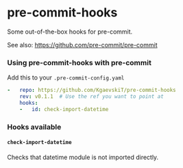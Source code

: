 pre-commit-hooks
================

Some out-of-the-box hooks for pre-commit.

See also: https://github.com/pre-commit/pre-commit


### Using pre-commit-hooks with pre-commit

Add this to your `.pre-commit-config.yaml`

```yaml
-   repo: https://github.com/KgaevskiT/pre-commit-hooks
    rev: v0.1.1  # Use the ref you want to point at
    hooks:
    -   id: check-import-datetime
```

### Hooks available

#### `check-import-datetime`
Checks that datetime module is not imported directly.
